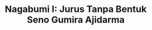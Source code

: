 ---
title: "Nagabumi I: Jurus Tanpa Bentuk Seno Gumira Ajidarma"
description: "A really different reading experience. Seno Gumira di buku ini bekerja benar-benar sangat keras untuk membuat pembaca bisa mendapatkan gambaran akurat tentang apa yang terjadi di Jawa pada abad ke 7-9.  Penuh dengan citation, istilah jawa kuno, dan referensi prasasti dan penelitian yang membuat buku ini seperti fisi arkeologi dan fiksi."
cover: "images/reading/nagabumi-1.jpeg"
publishDate: 2022-03-15
authors: "Seno Gumira Ajidarma"
---